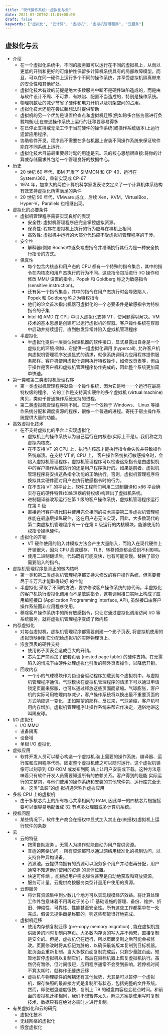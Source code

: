 ```yaml
---
title: "现代操作系统::虚拟化与云"
date: 2021-07-20T02:11:01+08:00
draft: false
keywords: ["虚拟化", "云计算", "虚拟机", "虚拟机管理程序", "云服务"]
---
```


## 虚拟化与云

- 介绍
  - 在一个虚拟化系统中，不同的服务器可以运行在不同的虚拟机上，从而以更低的开销和更好的可维护性保留多计算机系统具有的局部故障模型。而且，可以在同一硬件上运行多个不同的操作系统，并享受虚拟机隔离带来的安全性和其他好处。
  - 虚拟化技术有效的前提是绝大多数服务中断不是硬件缺陷造成的，而是由与软件设计不周、不可靠、有缺陷、配置不当造成的，特别是操作系统。
  - 物理机数址的减少节省了硬件和电力开销以及机架空间的占用。
  - 虚拟化技术还能在尝试新想法时提供帮助
  - 虚拟机的另一个优势是设置检查点和虚拟机迁移(例如跨多台胀务器进行负载均衡)比在普通操作系统上运行的迁移要容易得多
  - 在已停止支持或无法工作于当前硬件的操作系统(或操作系统版本)上运行遗留应用程序。
  - 协助软件开发。程序员不需要在多台机器上安装不同操作系统来保证软件能在不同系统上运行。
  - 虚拟化技术目前最重要最时髦的用途是云。云的核心思想很直接:将你的计箕或存储需求外包给一个管理良好的数据中心。
- 历史
  - 20 世纪 60 年代，IBM 开发了 SIMMON 和 CP-40，运行在 System/360，重新实现成 CP-67
  - 1974 年，加拿大的两位计算机科学家发表论文定义了一个计算机体系结构有效支持虚拟化所需满足的条件
  - 20 世纪 90 年代，VMware 成立，后续 Xen，KVM，VirtualBox，Hyper-V，Parallels 也相继出现。
- 虚拟化的必要条件
  - 虚拟机管理程序需要实现良好的表现
    - 安全性: 虚拟机管理程序应完全掌控虚拟资源。
    - 保真性: 程序在虚拟机上执行的行为应与在裸机上相同.
    - 高效性: 虚拟机中运行的大部分代码应不受虚拟机管理程序的干涉。
  - 安全性
    - 解释器(例如 Bochs)中逐条考虑指令井准确执行其行为是一种安全执行指令的方式。
  - 保真性
    - 每个包含内核态和用户态的 CPU 都有一个特殊的指令集合，其中的指令在内核态和用户态执行的行为不同。这些指令包括进行 I/O 操作和修改 MMU 设置的指令，Popek 和 Goldberg 称之为敏感指令 (sensitive instruction)。
    - 还有另一个指令集合，其中的指令在用户态执行时会导致陷人，Popek 和 Goldberg 称之为特权指令
    - 他们的论文首次指出机器可虚拟化的一个必要条件是敏感指令为特权指令的子集
    - Intel 和 AMD 在 CPU 中引入虚拟化支持 VT，使问题得以解决。VM 技术的基本思想是创建可以运行虚拟机的容器。客户操作系统在容器中启动井持续运行，直到触发异常并陷入虚拟机管理程序
  - 半虚拟化
    - 半虚拟化提供一层类似物理机器的软件接口，显式暴露出自身是一个虚拟化的环境.例如，它提供一组虚拟化调用 (hypercall), 允许客户机向虚拟机管理程序发送显式的请求，就像系统调用为应用程序提供服务那样。客户机使用虚拟化调用执行特权操作，如修改页表等，但由于操作是客户机和虚拟机管理程序协作完成的，因此整个系统更加简单快速。
- 第一类和第二类虚拟机管理程序
  - 第一类虚拟机管理程序就像一个操作系统，因为它是唯一一个运行在最高特权级的程序。 它的工作是支持真实硬件的多个虚拟机 (virtual machine) 拷贝，类似千普通操作系统支持的进程。
  - 第二类虚拟机管理程序则不同。它是一个依赖于 Windows、 Linux 等操作系统分配和调度资源的程序，很像一个普通的进程。寄托于宿主操作系统提供大量的功能。
- 高效虚拟化技术
  - 在不支持虚拟化的平台上实现虚拟化
    - 虚拟机上的操作系统认为自己运行在内核态(实际上不是)。我们称之为虚拟内核态。
    - 在不支持 VT 的 CPU 上，执行内核态才能执行指令会失败井导致操作系统崩溃。在支持 VT 的 CPU 上， 客户操作系统执行敏感指令时，会陷入虚拟机管理程序，虚拟机管理程序可以检查这条指令是由虚拟机中的客户操作系统执行的还是用户程序执行的。如果是前者，虚拟机管理程序将安排这条指令功能的正确执行。否则，虚拟机管理程序将换拟其实硬件面对用户态执行敏感指令时的行为。
    - 在不支持 VT 的平台上，软件工程师们利用二进制翻译和 x86 平台确实存在的硬件特性(如处理器的特权级)构建出了虚拟机系统。
    - 进制翻译器改写运行在第 1 级的客户操作系统，虚拟机管理程序运行在第 0 级
    - 直接运行客户机代码井使用完全相同的技术需要第二类虚拟机管理程序能在最底层操纵硬件，这在用户态无法实现，因此，大多数现代的第二类虚拟机管理程序有一个在第 0 级运行的内核模块，能够使用特权指令操纵硬件。
  - 虚拟化的开销
    - VT 硬件使用的陷入井模拟方法会产生大量陷入，而陷入在现代硬件上开销很大，因为 CPU 高速缓存、 TLB、转移预测都会受到不利影响。
    - 使用二进制翻译后，代码既有可能变快，也有可能变慢。替换了部分需要陷入的指令。
- 虚拟机管理程序是真正的微内核吗
  - 第一类和第二类虚拟机管理程序都支持未修改的客户操作系统，但需要费尽于辛万苦才能取得较好 的性能
  - 半虚拟化 采取了不同的方法，要求修改客户操作系统的諒代码。半虚拟化的客户机执行虚拟化调用而不是敏感指令，这套调用接口实际上构成了应用编程接口 (Application Programming Interface, API), 虽然接口由客户操作系统而非应用程序使用。
  - 移除客户操作系统中的所有敏感指令，只让它通过虚拟化调用访问 I/O 等系统服务，就将虚拟机管理程序变成了微内核
- 内存虚拟化
  - 对每台虚拟机，虚拟机管理程序都需要创建一个影子页表, 将虚拟机使用的虚拟页映射到它分配给虚拟机的实际物理页上。
  - 嵌套页表的硬件支持
    - 使用影子页表会造成巨大的开销。
    - 芯片生产商添加了嵌套页表 (nested page table) 的硬件支持。在无需陷入的悄况下由硬件处理虚拟化引发的额外页表操作，以降低开销。
  - 回收内存
    - 一个小的气球模块作为伪设备驱动程序加载到每个虚拟机中，与虚拟机管理程序通信。气球模块在虚拟机管理程序的请求下可以通过申请锁定页面来膨胀，也可以通过释放这些页面而紧缩。气球膨胀，客户机的实际可用物理内存减少，客户操作系统将以换出最不重要页面的方式响应这一变化，正如期望的那样。反过来，气球紧缩，客户机可用内存增加。虚拟机管理程序让操作系统来帮它作决定，通俗地讲这叫踢皮球。
- I/O 虚拟化
  - I/O MMU
  - 设备隔离
  - 设备域
  - 单根 I/O 虚拟化
- 虚拟应用
  - 软件开发人员可以精心构造一个虚拟机.装上需要的操作系统、编译器、运行库和应用程序代码，固定整个虚拟机使之可以随时运行。这个虚拟机镜像可以刻录到 CD-ROM 或发布到网 站上让用户安装或下载。这种方法意味着只有软件开发人员需要知道所有的依赖关系。客户得到的是能 实际运行的完整包，与他们使用的操作系统和安装的其他软件包、运行库完全无关。这类"盒装”的虚 拟机通常称作虚拟应用
- 多核 CPU 上的虚拟机
  - 由于多核芯片上的所有核心共享相同的 RAM, 因此单一的四核芯片根据摇要可以很容易地配置成 32 节点多处理器或多计算机系统。
- 授权问题
  - 某些情况下，软件生产商会在授权中显式加入禁止在(未授权)虚拟机上运行软件的条款
- 云
  - 云的特征
    - 按需自助服务 。无需人为操作就能自动为用户提供资源。
    - 普适的网络访问 。所有资源都可以通过网络用标准化的机制访问，以支持各种异构设备。
    - 资源池。云提供商拥有的资源可以服务多个用户并动态再分配，用户通常不知道他们使用的资源 的具体位置。
    - 快速可伸缩 。能根据用户需求弹性甚至是自动地获取和释放资源。
    - 服务可计量。云提供商按服务类型计量用户使用的资源。
  - 云即服务
    - 将计算资源集中到少数儿个地方可以实现规模经济效益。将计算处理工作外包意味着不用再过于关心 IT 基础设施的管理、备份、维护、折旧、伸缩性、可靠性、性能甚至安全性。所有这些工作都梊中在一处完成，假设云提供商是称职的，则这些都能很好地完成。
  - 虚拟机迁移
    - 使用内存预复制迁移 (pre-copy memory migration) , 能在虚拟机提供服务的同时复制内存页。大多数内存页的写入井不频繁，直接复制是安全的。但是，虚拟机仍在运行，所以页面复制之后可能会被修改。页面修改时将其标记为脏的，以确保最新版本复制到目标机器。脏页面会重新复制。当大多数页面复制完成后，只剩少量脏页面。短暂地暂停虚拟机以复制它们，然后在目标机器上恢复虚拟机执行。虽然仍有暂停，但时间很短，应用程序通常不会受到影响。若停机时间不箕太耗时，就称作无缝热迁移
    - 虚拟机与物理硬件的解耦还有其他优势，尤其是可以暂停一个虚拟机，保存快照的最直接方式是复制所有状态，包括完整的文件系统。然而，即使磁盘速度很快，复制上 TB 的磁盘内容也会花点时间。和前面的虚拟机迁移相同，我们不想暂停太久。解决方案是使用写时复制技术，数据只有在绝对必需时才进行复制。
- 有关虚拟化和云的研究
  - 虚拟化技术
  - 无线网络的虚拟化
  - 嵌套虚拟化
